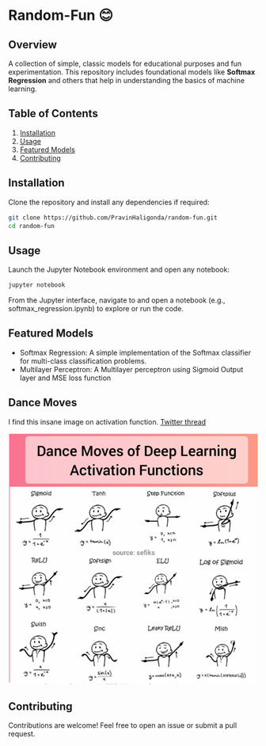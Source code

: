 # Random-Fun 😊

## Overview
A collection of simple, classic models for educational purposes and fun experimentation. This repository includes foundational models like **Softmax Regression** and others that help in understanding the basics of machine learning.

## Table of Contents
1. [Installation](#installation)
2. [Usage](#usage)
3. [Featured Models](#featured-models)
4. [Contributing](#contributing)


## Installation
Clone the repository and install any dependencies if required:
```bash
git clone https://github.com/PravinHaligonda/random-fun.git
cd random-fun
```

## Usage
Launch the Jupyter Notebook environment and open any notebook:
```bash
jupyter notebook
```
From the Jupyter interface, navigate to and open a notebook (e.g., softmax_regression.ipynb) to explore or run the code.

## Featured Models
* Softmax Regression:
    A simple implementation of the Softmax classifier for multi-class classification problems.
* Multilayer Perceptron:
    A Multilayer perceptron using Sigmoid Output layer and MSE loss function

## Dance Moves
I find this insane image on activation function.
[Twitter thread]('https://twitter.com/TheInsaneApp/status/1366324846976659461?s=20')

<img src="./images/Screenshot 2024-12-08 090925.png">

## Contributing
Contributions are welcome! Feel free to open an issue or submit a pull request.
